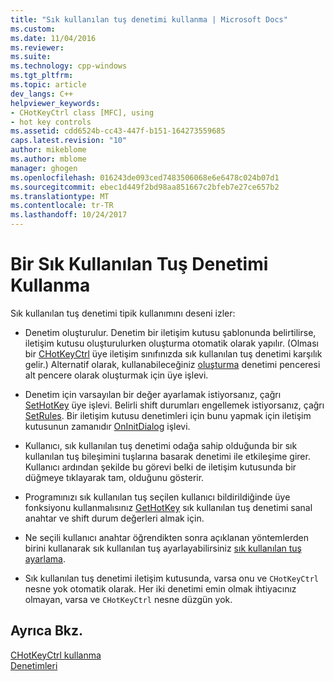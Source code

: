 ```yaml
---
title: "Sık kullanılan tuş denetimi kullanma | Microsoft Docs"
ms.custom: 
ms.date: 11/04/2016
ms.reviewer: 
ms.suite: 
ms.technology: cpp-windows
ms.tgt_pltfrm: 
ms.topic: article
dev_langs: C++
helpviewer_keywords:
- CHotKeyCtrl class [MFC], using
- hot key controls
ms.assetid: cdd6524b-cc43-447f-b151-164273559685
caps.latest.revision: "10"
author: mikeblome
ms.author: mblome
manager: ghogen
ms.openlocfilehash: 016243de093ced7483506068e6e6478c024b07d1
ms.sourcegitcommit: ebec1d449f2bd98aa851667c2bfeb7e27ce657b2
ms.translationtype: MT
ms.contentlocale: tr-TR
ms.lasthandoff: 10/24/2017
---
```

# <a name="using-a-hot-key-control"></a>Bir Sık Kullanılan Tuş Denetimi Kullanma
Sık kullanılan tuş denetimi tipik kullanımını deseni izler:  
  
-   Denetim oluşturulur. Denetim bir iletişim kutusu şablonunda belirtilirse, iletişim kutusu oluşturulurken oluşturma otomatik olarak yapılır. (Olması bir [CHotKeyCtrl](../mfc/reference/chotkeyctrl-class.md) üye iletişim sınıfınızda sık kullanılan tuş denetimi karşılık gelir.) Alternatif olarak, kullanabileceğiniz [oluşturma](../mfc/reference/chotkeyctrl-class.md#create) denetimi penceresi alt pencere olarak oluşturmak için üye işlevi.  
  
-   Denetim için varsayılan bir değer ayarlamak istiyorsanız, çağrı [SetHotKey](../mfc/reference/chotkeyctrl-class.md#sethotkey) üye işlevi. Belirli shift durumları engellemek istiyorsanız, çağrı [SetRules](../mfc/reference/chotkeyctrl-class.md#setrules). Bir iletişim kutusu denetimleri için bunu yapmak için iletişim kutusunun zamanıdır [OnInitDialog](../mfc/reference/cdialog-class.md#oninitdialog) işlevi.  
  
-   Kullanıcı, sık kullanılan tuş denetimi odağa sahip olduğunda bir sık kullanılan tuş bileşimini tuşlarına basarak denetimi ile etkileşime girer. Kullanıcı ardından şekilde bu görevi belki de iletişim kutusunda bir düğmeye tıklayarak tam, olduğunu gösterir.  
  
-   Programınızı sık kullanılan tuş seçilen kullanıcı bildirildiğinde üye fonksiyonu kullanmalısınız [GetHotKey](../mfc/reference/chotkeyctrl-class.md#gethotkey) sık kullanılan tuş denetimi sanal anahtar ve shift durum değerleri almak için.  
  
-   Ne seçili kullanıcı anahtar öğrendikten sonra açıklanan yöntemlerden birini kullanarak sık kullanılan tuş ayarlayabilirsiniz [sık kullanılan tuş ayarlama](../mfc/setting-a-hot-key.md).  
  
-   Sık kullanılan tuş denetimi iletişim kutusunda, varsa onu ve `CHotKeyCtrl` nesne yok otomatik olarak. Her iki denetimi emin olmak ihtiyacınız olmayan, varsa ve `CHotKeyCtrl` nesne düzgün yok.  
  
## <a name="see-also"></a>Ayrıca Bkz.  
 [CHotKeyCtrl kullanma](../mfc/using-chotkeyctrl.md)   
 [Denetimleri](../mfc/controls-mfc.md)

